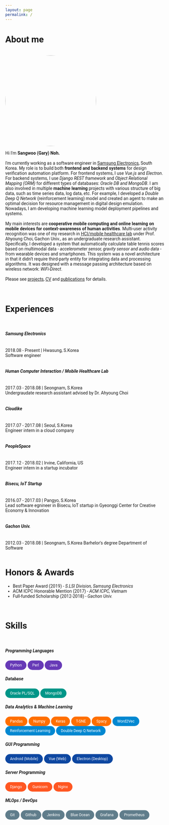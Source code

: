 ```yaml
---
layout: page
permalink: /
---
```


<h1>About me</h1>

<br>

<img src="https://avatars2.githubusercontent.com/u/16892436?s=460&u=30c2e125ca2aa6c4183bed0dfbd73380a05ca291&v=4" alt="me" style="border-radius: 50%; width: 30vw;">
<br>

<p>
Hi I'm <b>Sangwoo (Gary) Noh.</b>
<br><br>
I'm currently working as a software engineer in <a href="https://www.samsung.com/semiconductor/minisite/exynos/">Samsung Electronics</a>, South Korea. 
My role is to build both <b>frontend and backend systems</b> for design verification automation platform. 
For frontend systems, I use <i>Vue.js</i> and <i>Electron</i>.
For backend systems, I use <i>Django REST framework</i> and <i>Object Relational Mapping (ORM)</i> for different types of databases: <i>Oracle DB and MongoDB</i>. I am also involved in multiple <b>machine learning</b> projects with various structure of big data, such as time series data, log data, etc. For example, I developed <i>a Double Deep Q Network</i> (reinforcement learning) model and created an agent to make an optimal decision for resource management in digital design emulation. Nowadays, I am developing machine learning model deployment pipelines and systems. 
<br/><br/>
My main interests are <b>cooperative mobile computing and online learning on mobile devices for context-awareness of human activities</b>. Multi-user activity recognition was one of my research in <a href="https://sites.google.com/view/hcilab/research-projects?authuser=0" target="_blank">HCI/mobile healthcare lab</a> under Prof. Ahyoung Choi, Gachon Univ., as an undergraduate research assistant. Specifically, I developed a system that
automatically calculate table tennis scores based on multimodal data - <i>accelerometer sensor, gravity sensor and audio data</i> - from wearable devices and smartphones. This system was a novel architecture in that it didn’t require third-party entity for integrating data and processing algorithms. It was designed with a message passing architecture based on wireless network: <i>WiFi-Direct</i>. 
<br/><br/>
Please see <a href="https://garygitgit.github.io/projects">projects</a>, <a href="https://garygitgit.github.io/cv">CV</a> and <a href="https://garygitgit.github.io/publications">publications</a> for details.
</p>


<br>

<h1>Experiences</h1>
<br/>

<h5><b>Samsung Electronics</b></h5>
<p style="display:inline-block">2018.08 - Present | Hwasung, S.Korea<br/>Software engineer</p>

<h5><b>Human Computer Interaction / Mobile Healthcare Lab</b></h5>
<p style="display:inline-block">2017.03 - 2018.08 | Seongnam, S.Korea<br/>Undergraudate research assistant advised by Dr. Ahyoung Choi</p>

<h5><b>Cloudike</b></h5>
<p style="display:inline-block">2017.07 - 2017.08 | Seoul, S.Korea<br/>Engineer intern in a cloud company</p>

<h5><b>PeopleSpace</b></h5>
<p style="display:inline-block">2017.12 - 2018.02 | Irvine, California, US<br/>Engineer intern in a startup incubator</p>

<h5><b>Bisecu, IoT Startup</b></h5>
<p style="display:inline-block">2016.07 - 2017.03 | Pangyo, S.Korea<br/>Lead software egnineer in Bisecu, IoT startup in Gyeonggi Center for Creative Economy & Innovation</p>

<h5><b>Gachon Univ.</b></h5>
<p style="display:inline-block">2012.03 - 2018.08 | Seongnam, S.Korea Barhelor's degree Department of Software</p>
<br/>

<h1>Honors & Awards</h1>
<ul>
    <li>Best Paper Award (2019) - <i>S.LSI Division, Samsung Electronics</i></li>
    <li>ACM ICPC Honorable Mention (2017) - <i>ACM ICPC, Vietnam</i></li>
    <li>Full-funded Scholarship (2012-2018) - <i>Gachon Univ.</i></li>
</ul>
<br/>

<h1>Skills</h1>
<br>

<h5>Programming Languages</h5>
<div class="chip lang">Python</div>
<div class="chip lang">Perl</div>
<div class="chip lang">Java</div>
<br>

<h5>Database</h5>
<div class="chip db">Oracle PL/SQL</div>
<div class="chip db">MongoDB</div>
<br>

<h5>Data Analytics & Machine Learning</h5>
<div class="chip tools">Pandas</div>
<div class="chip tools">Numpy</div>
<div class="chip tools">Keras</div>
<div class="chip tools">T-SNE</div>
<div class="chip tools">Spacy</div>
<div class="chip theory">Word2Vec</div>
<div class="chip theory">Reinforcement Learning</div>
<div class="chip theory">Double Deep Q Network</div>

<br>

<h5>GUI Programming</h5>
<div class="chip frontend">Android (Mobile)</div>
<div class="chip frontend">Vue (Web)</div>
<div class="chip frontend">Electron (Desktop)</div>
<br>

<h5>Server Programming</h5>
<div class="chip backend">Django</div>
<div class="chip backend">Gunicorn</div>
<div class="chip backend">Nginx</div>
<br>

<h5>MLOps / DevOps</h5>
<div class="chip devops">Git</div>
<div class="chip devops">Github</div>
<div class="chip devops">Jenkins</div>
<div class="chip devops">Blue Ocean</div>
<div class="chip devops">Grafana</div>
<div class="chip devops">Prometheus</div>
<br>

<style>
body{
  font-family: 'Roboto', sans-serif;
}
.chip{
    display: inline-block;
    padding: 0 15px;
    height: 30px;
    font-family: 'Roboto', sans-serif;
    font-size: 12px;
    line-height: 30px;
    border-radius: 25px;
    background-color: #f1f1f1;
}
.lang{
    background-color: #673AB7;
    color: #FFFFFF;
}
.db{
    background-color: #009688;
    color: #FFFFFF;
}
.frontend{
    background-color: #0D47A1;
    color: #FFFFFF;
}
.backend{
    background-color: #FF5722;
    color: #FFFFFF;
}
.devops{
    background-color: #607D8B;
    color: #FFFFFF;
}
.tools{
    background-color: #FF6F00;
    color: #FFFFFF;
}
.theory{
    background-color: #0288D1;
    color: #FFFFFF;
}
.hori-timeline .events {
    border-top: 3px solid #e9ecef;
    font-family: SFMono-Regular,Menlo,Monaco,Consolas,"Liberation Mono","Courier New",monospace;
    
}
.hori-timeline .events .event-list {
    display: block;
    position: relative;
    text-align: center;
    padding-top: 70px;
    margin-right: 0;
}
.hori-timeline .events .event-list:before {
    content: "";
    position: absolute;
    height: 36px;
    border-right: 2px dashed #dee2e6;
    top: 0;
}
.hori-timeline .events .event-list .event-date {
    position: absolute;
    top: 38px;
    left: 0;
    right: 0;
    width: 75px;
    margin: 0 auto;
    border-radius: 4px;
    padding: 2px 4px;
}
@media (min-width: 1140px) {
    .hori-timeline .events .event-list {
        display: inline-block;
        width: 24%;
        padding-top: 45px;
    }
    .hori-timeline .events .event-list .event-date {
        top: -12px;
    }
}
.soft-primary {
    background-color: rgb(64,144,203)!important;
    color: #FFFFFF;
}
.soft-success {
    background-color: rgb(71,189,154)!important;
    color: #FFFFFF;
}
.soft-danger {
    background-color: rgb(231,76,94)!important;
}
.soft-warning {
    background-color: rgb(249,213,112)!important;
}
.card {
    border: none;
    margin-bottom: 24px;
    -webkit-box-shadow: 0 0 13px 0 rgba(236,236,241,.44);
    box-shadow: 0 0 13px 0 rgba(236,236,241,.44);
}
.image-caption{
  text-align: center;
}

</style>


